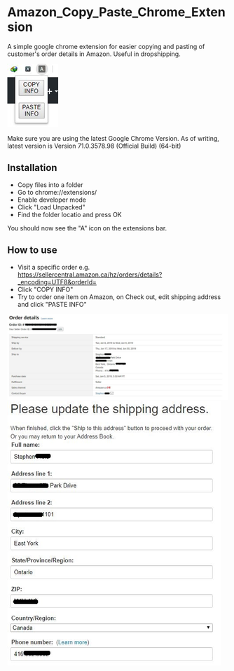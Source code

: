 # Amazon_Copy_Paste_Chrome_Extension
A simple google chrome extension for easier copying and pasting of customer's order details in Amazon. Useful in dropshipping.

![alt text](https://raw.githubusercontent.com/jpodavalos/Amazon_Copy_Paste_Chrome_Extension/master/images/extension.JPG)

Make sure you are using the latest Google Chrome Version. As of writing, latest version is Version 71.0.3578.98 (Official Build) (64-bit)

## Installation
* Copy files into a folder
* Go to chrome://extensions/
* Enable developer mode
* Click "Load Unpacked" 
* Find the folder locatio and press OK

You should now see the "A" icon on the extensions bar.

## How to use
* Visit a specific order e.g. https://sellercentral.amazon.ca/hz/orders/details?_encoding=UTF8&orderId=<ORDER ID>
* Click "COPY INFO" 
* Try to order one item on Amazon, on Check out, edit shipping address and click "PASTE INFO" 
  
![alt text](https://raw.githubusercontent.com/jpodavalos/Amazon_Copy_Paste_Chrome_Extension/master/images/amazon_order.jpg)
![alt text](https://raw.githubusercontent.com/jpodavalos/Amazon_Copy_Paste_Chrome_Extension/master/images/shipping_address.jpg)

